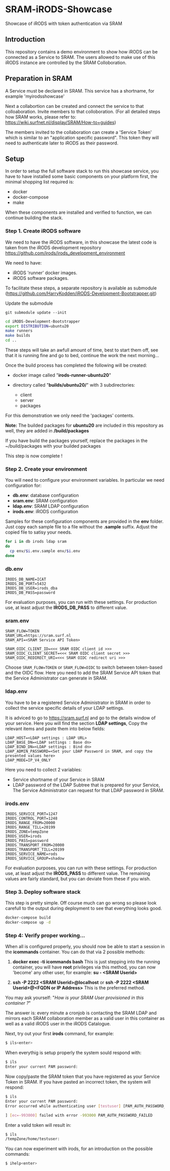 # SRAM-iRODS-Showcase

Showcase of iRODS with token authentication via SRAM

## Introduction

This repository contains a demo environment to show how iRODS can be connected as a Service to SRAM.
The users allowed to make use of this iRODS instance are controlled by the SRAM Colloboration.

## Preparation in SRAM

A Service must be declared in SRAM. This service has a shortname, for example 'myirodsshowcase'

Next a collabortion can be created and connect the service to that colloaboration.
Invite members to that colloboration. (For all detailed steps how SRAM works, please refer to: https://wiki.surfnet.nl/display/SRAM/How-to+guides)

The members invited to the collaboration can create a 'Service Token' which is similar to an "application specific password". This token they will need to authenticate later to iRODS as their password.

## Setup

In order to setup the full software stack to run this showcase service, you have to have installed some basic components on your platform first, the minimal shopping list required is:

- docker
- docker-compose
- make

When these components are installed and verified to function, we can continue building the stack.

### Step 1. Create iRODS software

We need to have the iRODS software, in this showcase the latest code is taken from the iRODS development repository https://github.com/irods/irods_development_environment

We need to have:

- iRODS 'runner' docker images.
- iRODS software packages.

To facilitate these steps, a separate repository is available as submodule (https://github.com/HarryKodden/iRODS-Development-Bootstrapper.git)

Update the submodule
```
git submodule update --init
```

```bash
cd iRODS-Development-Bootstrapper
export DISTRIBUTION=ubuntu20
make runners
make builds
cd ..
```

These steps will take an awfull amount of time, best to start them off, see that it is running fine and go to bed, continue the work the next morning...

Once the build process has completed the following will be created:

- docker image called "**irods-runner-ubuntu20**"
- directory called "**builds/ubuntu20/**" with 3 subdirectories:

  - client
  - server
  - packages

For this demonstration we only need the 'packages' contents.

**Note:** The builded packages for **ubuntu20** are included in this repository as well, they are added in **/build/packages**

If you have build the packages yourself, replace the packages in the ~/build/packages with your builded packages

This step is now complete !

### Step 2. Create your environment

You will need to configure your environment variables. In particular we need configuration for:

- **db.env**: database configuration
- **sram.env**: SRAM configuration
- **ldap.env**: SRAM LDAP configuration
- **irods.env**: iRODS configuration

Samples for these configuration components are provided in the **env** folder.
Just copy each sample file to a file without the **.sample** suffix. Adjust the copied file to satisy your needs.

```bash
for i in db irods ldap sram
do
  cp env/$i.env.sample env/$i.env
done
```

### db.env

```env
IRODS_DB_NAME=ICAT
IRODS_DB_PORT=5432
IRODS_DB_USER=irods_dba
IRODS_DB_PASS=password
```

For evaluation purposes, you can run with these settings. For production use, at least adjust the **IRODS_DB_PASS** to different value.

### sram.env

```env
SRAM_FLOW=TOKEN
SRAM_URL=https://sram.surf.nl
SRAM_API=<SRAM Service API Token>

SRAM_OIDC_CLIENT_ID=<<< SRAM OIDC client id >>>
SRAM_OIDC_CLIENT_SECRET=<<< SRAM OIDC client secret >>>
SRAM_OIDC_REDIRECT_URI=<<< SRAM OIDC redirect uri >>>
```


Choose `SRAM_FLOW=TOKEN` or `SRAM_FLOW=OIDC` to switch between token-based and the OIDC flow.
Here you need to add the SRAM Service API token that the Service Administrator can generate in SRAM.

### ldap.env

You have to be a registered Service Administrator in SRAM in order to collect the service specific details of your LDAP settings.

It is adviced to go to https://sram.surf.nl and go to the details window of your service. Here you will find the section **LDAP settings**,
Copy the relevant items and paste them into below fields:

```env
LDAP_HOST=<LDAP settings : LDAP URL>
LDAP_BASE_DN=<LDAP settings : Base dn>
LDAP_BIND_DN=<LDAP settings : Bind dn>
LDAP_ADMIN_PASSWORD=<Set your LDAP Password in SRAM, and copy the presented values here>
LDAP_MODE=IP_V4_ONLY
```

Here you need to collect 2 variables:

- Service shortname of your Service in SRAM
- LDAP password of the LDAP Subtree that is prepared for your Service, The Service Administrator can request for that LDAP password in SRAM.

### irods.env

```env
IRODS_SERVICE_PORT=1247
IRODS_CONTROL_PORT=1248
IRODS_RANGE_FROM=20000
IRODS_RANGE_TILL=20199
IRODS_ZONE=tempZone
IRODS_USER=irods
IRODS_PASS=password
IRODS_TRANSPORT_FROM=20000
IRODS_TRANSPORT_TILL=20199
IRODS_SERVICE_NAME=rods
IRODS_SERVICE_GROUP=shadow
```

For evaluation purposes, you can run with these settings. For production use, at least adjust the **IRODS_PASS** to different value.
The remaining values are fairly standard, but you can deviate from these if you wish.

### Step 3. Deploy software stack

This step is pretty simple. Off course much can go wrong so please look carefull to the output during deployment to see that everything looks good.

```bash
docker-compose build
docker-compose up -d
```

### Step 4: Verify proper working...

When all is configured properly, you should now be able to start a session in the **icommands** container. You can do that via 2 possible methods:

1. **docker exec -ti icommands bash**
   This is just stepping into the running container, you will have **root** privileges via this method, you can now 'become' any other user, for example: **su - \<SRAM Userid\>**

2. **ssh -P 2222 \<SRAM Userid\>@localhost** or
   **ssh -P 2222 \<SRAM Userid\>@\<FQDN or IP Address\>**
   This is the preferred method.

You may ask yourself: "<i>How is your SRAM User provisioned in this container ?</i>"

The answer is: every minute a cronjob is contacting the SRAM LDAP and mirrors each SRAM collaboration member as a valid user in this container as well as a valid iRODS user in the iRODS Catalogue.

Next, try out your first **irods** command, for example:

```bash
$ ils<enter>
```

When everythig is setup properly the system sould respond with:

```bash
$ ils
Enter your current PAM password:
```

Now copy/paste the SRAM token that you have registered as your Service Token in SRAM. If you have pasted an incorrect token, the system will respond:

```bash
$ ils
Enter your current PAM password:
Error occurred while authenticating user [testuser] [PAM_AUTH_PASSWORD_FAILED: failed to perform request

] [ec=-993000] failed with error -993000 PAM_AUTH_PASSWORD_FAILED
```

Enter a valid token will result in:

```bash
$ ils
/tempZone/home/testuser:
```

You can now experiment with irods, for an introduction on the possible commands:

```bash
$ ihelp<enter>
```

